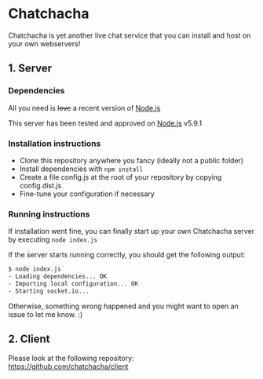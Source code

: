 # Chatchacha

Chatchacha is yet another live chat service that you can install and host on your own webservers!

## 1. Server

### Dependencies
All you need is ~~love~~ a recent version of [Node.js](http://nodejs.org)

This server has been tested and approved on [Node.js](http://nodejs.org) v5.9.1

### Installation instructions
* Clone this repository anywhere you fancy (ideally not a public folder)
* Install dependencies with `npm install`
* Create a file config.js at the root of your repository by copying config.dist.js
* Fine-tune your configuration if necessary

### Running instructions
If installation went fine, you can finally start up your own Chatchacha server by executing `node index.js`

If the server starts running correctly, you should get the following output:
```sh
$ node index.js
- Loading dependencies... OK
- Importing local configuration... OK
- Starting socket.io...
```

Otherwise, something wrong happened and you might want to open an issue to let me know. :)

## 2. Client
Please look at the following repository: https://github.com/chatchacha/client
